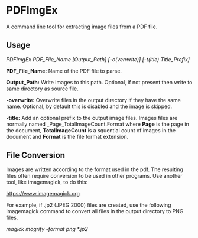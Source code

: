# PDFImgEx
A command line tool for extracting image files from a PDF file.

<h2>Usage</h2>

<i>PDFImgEx PDF_File_Name [Output_Path] [-o(verwrite)] [-t(itle) Title_Prefix]</i>

<b>PDF_File_Name:</b> Name of the PDF file to parse.

<b>Output_Path:</b> Write images to this path. Optional, if not present then write to same directory as source file.

<b>-overwrite:</b> Overwrite files in the output directory if they have the same name. Optional, by default this is disabled and the image is skipped.

<b>-title:</b> Add an optional prefix to the output image files. Images files are normally named _Page_TotalImageCount.Format where <b>Page</b> is the page in the document, <b>TotalImageCount</b> is a squential count of images in the document and <b>Format</b> is the file format extension.

<h2>File Conversion</h2>
Images are written according to the format used in the pdf. 
The resulting files often require conversion to be used in other programs.
Use another tool, like imagemagick, to do this: 

https://www.imagemagick.org

For example, if .jp2 (JPEG 2000) files are created, use the following imagemagick command to convert all files in the output directory to PNG files.

<i>magick mogrify -format png *.jp2</i>

